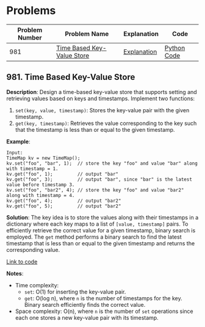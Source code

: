 # Problems

| Problem Number | Problem Name                                         | Explanation                                      | Code                                          |
|----------------|------------------------------------------------------|--------------------------------------------------|-----------------------------------------------|
| 981            | [Time Based Key-Value Store](#981-time-based-key-value-store) | [Explanation](#981-time-based-key-value-store)   | [Python Code](./981_time_based_key_value_store.py) |

## 981. Time Based Key-Value Store

**Description**:
Design a time-based key-value store that supports setting and retrieving values based on keys and timestamps. Implement two functions:
1. `set(key, value, timestamp)`: Stores the key-value pair with the given timestamp.
2. `get(key, timestamp)`: Retrieves the value corresponding to the key such that the timestamp is less than or equal to the given timestamp.

**Example**:
```plaintext
Input: 
TimeMap kv = new TimeMap();
kv.set("foo", "bar", 1);  // store the key "foo" and value "bar" along with timestamp = 1.
kv.get("foo", 1);         // output "bar"
kv.get("foo", 3);         // output "bar", since "bar" is the latest value before timestamp 3.
kv.set("foo", "bar2", 4); // store the key "foo" and value "bar2" along with timestamp = 4.
kv.get("foo", 4);         // output "bar2"
kv.get("foo", 5);         // output "bar2"
```

**Solution**:
The key idea is to store the values along with their timestamps in a dictionary where each key maps to a list of `[value, timestamp]` pairs. To efficiently retrieve the correct value for a given timestamp, binary search is employed. The `get` method performs a binary search to find the latest timestamp that is less than or equal to the given timestamp and returns the corresponding value.

[Link to code](./981_time_based_key_value_store.py)

**Notes**:
- Time complexity:
  - `set`: O(1) for inserting the key-value pair.
  - `get`: O(log n), where `n` is the number of timestamps for the key. Binary search efficiently finds the correct value.
- Space complexity: O(n), where `n` is the number of `set` operations since each one stores a new key-value pair with its timestamp.